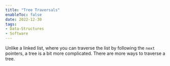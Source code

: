 ```yaml
---
title: "Tree Traversals"
enableToc: false
date: 2022-12-30
tags:
- Data-Structures
- Software
---
```


Unlike a linked list, where you can traverse the list by following the `next` pointers, a tree is a bit more complicated. There are more ways to traverse a tree.

